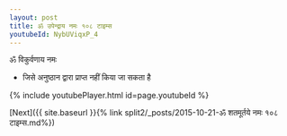 ```yaml
---
layout: post
title: ॐ उपेन्द्राय नमः १०८ टाइम्स
youtubeId: NybUViqxP_4
---
```

 
 
 ॐ विकुर्वणाय नमः  
 
 -  जिसे अनुष्ठान द्वारा प्राप्त नहीं किया जा सकता है 
 
  
 
  
 
 
 
 
 
 


{% include youtubePlayer.html id=page.youtubeId %}
 
[Next]({{ site.baseurl }}{% link  split2/_posts/2015-10-21-ॐ शतमूर्तये नमः १०८ टाइम्स.md%})
 
